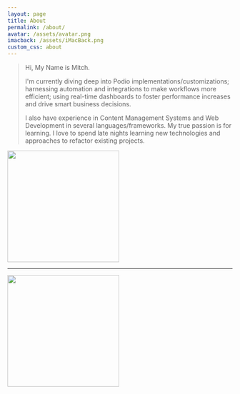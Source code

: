 ```yaml
---
layout: page
title: About
permalink: /about/
avatar: /assets/avatar.png
imacback: /assets/iMacBack.png
custom_css: about
---
```


<div class="about">

  <blockquote class="speech-bubble">
	  <p>Hi, My Name is Mitch.</p><p> I'm currently diving deep into Podio implementations/customizations; harnessing automation and integrations to make workflows more efficient; using real-time dashboards to foster performance increases and drive smart business decisions.</p><p> I also have experience in Content Management Systems and Web Development in several languages/frameworks. My true passion is for learning. I love to spend late nights learning new technologies and approaches to refactor existing projects.</p>
  </blockquote>
  <img src="{{ page.avatar }}" height="250px"/>
 
<hr>
  <img class="imac" src="{{ page.imacback }}" height="250px"/>


</div>


